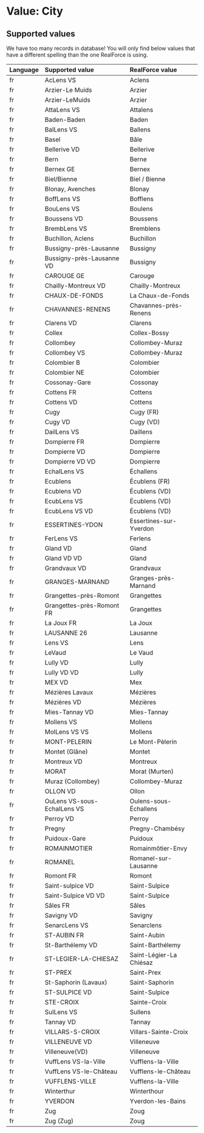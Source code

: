 # Value: City

## Supported values

We have too many records in database!
You will only find below values that have a different spelling than the one RealForce is using.

| Language | Supported value | RealForce value |
| :--- | :--- | :--- |
| fr | AcLens VS | Aclens |
| fr | Arzier-Le Muids | Arzier |
| fr | Arzier-LeMuids | Arzier |
| fr | AttaLens VS | Attalens |
| fr | Baden-Baden | Baden |
| fr | BalLens VS | Ballens |
| fr | Basel | Bâle |
| fr | Bellerive VD | Bellerive |
| fr | Bern | Berne |
| fr | Bernex GE | Bernex |
| fr | Biel/Bienne | Biel / Bienne |
| fr | Blonay, Avenches | Blonay |
| fr | BoffLens VS | Bofflens |
| fr | BouLens VS | Boulens |
| fr | Boussens VD | Boussens |
| fr | BrembLens VS | Bremblens |
| fr | Buchillon, Aclens | Buchillon |
| fr | Bussigny-près-Lausanne | Bussigny |
| fr | Bussigny-près-Lausanne VD | Bussigny |
| fr | CAROUGE GE | Carouge |
| fr | Chailly-Montreux VD | Chailly-Montreux |
| fr | CHAUX-DE-FONDS | La Chaux-de-Fonds |
| fr | CHAVANNES-RENENS | Chavannes-près-Renens |
| fr | Clarens VD | Clarens |
| fr | Collex | Collex-Bossy |
| fr | Collombey | Collombey-Muraz |
| fr | Collombey VS | Collombey-Muraz |
| fr | Colombier B | Colombier |
| fr | Colombier NE | Colombier |
| fr | Cossonay-Gare | Cossonay |
| fr | Cottens FR | Cottens |
| fr | Cottens VD | Cottens |
| fr | Cugy | Cugy (FR) |
| fr | Cugy VD | Cugy (VD) |
| fr | DailLens VS | Daillens |
| fr | Dompierre FR | Dompierre |
| fr | Dompierre VD | Dompierre |
| fr | Dompierre VD VD | Dompierre |
| fr | EchalLens VS | Échallens |
| fr | Ecublens | Écublens (FR) |
| fr | Ecublens VD | Écublens (VD) |
| fr | EcubLens VS | Écublens (VD) |
| fr | EcubLens VS VD | Écublens (VD) |
| fr | ESSERTINES-YDON | Essertines-sur-Yverdon |
| fr | FerLens VS | Ferlens |
| fr | Gland VD | Gland |
| fr | Gland VD VD | Gland |
| fr | Grandvaux VD | Grandvaux |
| fr | GRANGES-MARNAND | Granges-près-Marnand |
| fr | Grangettes-près-Romont | Grangettes |
| fr | Grangettes-près-Romont FR | Grangettes |
| fr | La Joux FR | La Joux |
| fr | LAUSANNE 26 | Lausanne |
| fr | Lens VS | Lens |
| fr | LeVaud | Le Vaud |
| fr | Lully VD | Lully |
| fr | Lully VD VD | Lully |
| fr | MEX VD | Mex |
| fr | Mézières Lavaux | Mézières |
| fr | Mézières VD | Mézières |
| fr | Mies-Tannay VD | Mies-Tannay |
| fr | Mollens VS | Mollens |
| fr | MolLens VS VS | Mollens |
| fr | MONT-PELERIN | Le Mont-Pèlerin |
| fr | Montet (Glâne) | Montet |
| fr | Montreux VD | Montreux |
| fr | MORAT | Morat (Murten) |
| fr | Muraz (Collombey) | Collombey-Muraz |
| fr | OLLON VD | Ollon |
| fr | OuLens VS-sous-EchalLens VS | Oulens-sous-Échallens |
| fr | Perroy VD | Perroy |
| fr | Pregny | Pregny-Chambésy |
| fr | Puidoux-Gare | Puidoux |
| fr | ROMAINMOTIER | Romainmôtier-Envy |
| fr | ROMANEL | Romanel-sur-Lausanne |
| fr | Romont FR | Romont |
| fr | Saint-sulpice VD | Saint-Sulpice |
| fr | Saint-Sulpice VD VD | Saint-Sulpice |
| fr | Sâles FR | Sâles |
| fr | Savigny VD | Savigny |
| fr | SenarcLens VS | Senarclens |
| fr | ST-AUBIN FR | Saint-Aubin |
| fr | St-Barthélemy VD | Saint-Barthélemy |
| fr | ST-LEGIER-LA-CHIESAZ | Saint-Légier-La Chiésaz |
| fr | ST-PREX | Saint-Prex |
| fr | St-Saphorin (Lavaux) | Saint-Saphorin |
| fr | ST-SULPICE VD | Saint-Sulpice |
| fr | STE-CROIX | Sainte-Croix |
| fr | SulLens VS | Sullens |
| fr | Tannay VD | Tannay |
| fr | VILLARS-S-CROIX | Villars-Sainte-Croix |
| fr | VILLENEUVE VD | Villeneuve |
| fr | Villeneuve(VD) | Villeneuve |
| fr | VuffLens VS-la-Ville | Vufflens-la-Ville |
| fr | VuffLens VS-le-Château | Vufflens-le-Château |
| fr | VUFFLENS-VILLE | Vufflens-la-Ville |
| fr | Winterthur | Winterthour |
| fr | YVERDON | Yverdon-les-Bains |
| fr | Zug | Zoug |
| fr | Zug (Zug) | Zoug |
